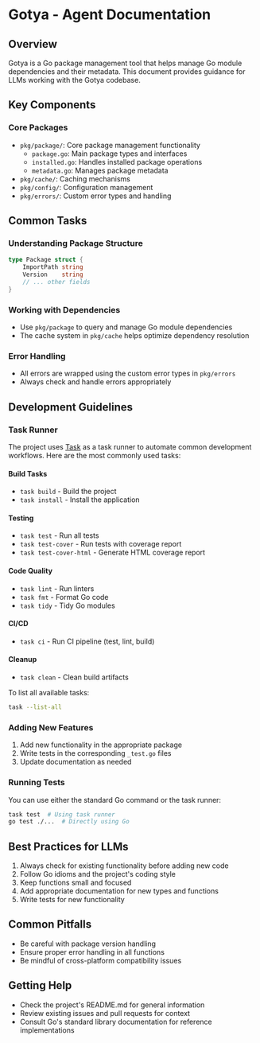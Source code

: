 # Gotya - Agent Documentation

## Overview
Gotya is a Go package management tool that helps manage Go module dependencies and their metadata. This document provides guidance for LLMs working with the Gotya codebase.

## Key Components

### Core Packages
- `pkg/package/`: Core package management functionality
  - `package.go`: Main package types and interfaces
  - `installed.go`: Handles installed package operations
  - `metadata.go`: Manages package metadata
- `pkg/cache/`: Caching mechanisms
- `pkg/config/`: Configuration management
- `pkg/errors/`: Custom error types and handling

## Common Tasks

### Understanding Package Structure
```go
type Package struct {
    ImportPath string
    Version    string
    // ... other fields
}
```

### Working with Dependencies
- Use `pkg/package` to query and manage Go module dependencies
- The cache system in `pkg/cache` helps optimize dependency resolution

### Error Handling
- All errors are wrapped using the custom error types in `pkg/errors`
- Always check and handle errors appropriately

## Development Guidelines

### Task Runner

The project uses [Task](https://taskfile.dev/) as a task runner to automate common development workflows. Here are the most commonly used tasks:

#### Build Tasks
- `task build` - Build the project
- `task install` - Install the application

#### Testing
- `task test` - Run all tests
- `task test-cover` - Run tests with coverage report
- `task test-cover-html` - Generate HTML coverage report

#### Code Quality
- `task lint` - Run linters
- `task fmt` - Format Go code
- `task tidy` - Tidy Go modules

#### CI/CD
- `task ci` - Run CI pipeline (test, lint, build)

#### Cleanup
- `task clean` - Clean build artifacts

To list all available tasks:
```bash
task --list-all
```

### Adding New Features
1. Add new functionality in the appropriate package
2. Write tests in the corresponding `_test.go` files
3. Update documentation as needed

### Running Tests
You can use either the standard Go command or the task runner:
```bash
task test  # Using task runner
go test ./...  # Directly using Go
```

## Best Practices for LLMs
1. Always check for existing functionality before adding new code
2. Follow Go idioms and the project's coding style
3. Keep functions small and focused
4. Add appropriate documentation for new types and functions
5. Write tests for new functionality

## Common Pitfalls
- Be careful with package version handling
- Ensure proper error handling in all functions
- Be mindful of cross-platform compatibility issues

## Getting Help
- Check the project's README.md for general information
- Review existing issues and pull requests for context
- Consult Go's standard library documentation for reference implementations
